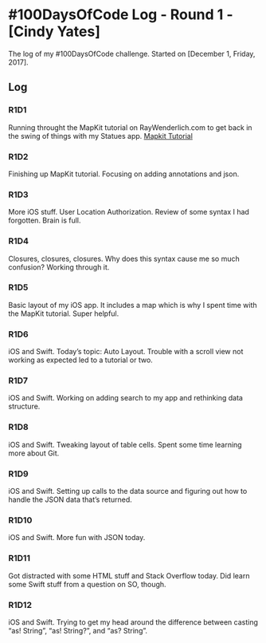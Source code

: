 # #100DaysOfCode Log - Round 1 - [Cindy Yates]

The log of my #100DaysOfCode challenge. Started on [December 1, Friday, 2017].

## Log

### R1D1 
Running throught the MapKit tutorial on RayWenderlich.com to get back in the swing of things with my Statues app. <a href="https://www.raywenderlich.com/160517/mapkit-tutorial-getting-started">Mapkit Tutorial</a>

### R1D2
Finishing up MapKit tutorial. Focusing on adding annotations and json.

### R1D3
More iOS stuff. User Location Authorization. Review of some syntax I had forgotten. Brain is full.

### R1D4
Closures, closures, closures. Why does this syntax cause me so much confusion? Working through it.

### R1D5
Basic layout of my iOS app. It includes a map which is why I spent time with the MapKit tutorial. Super helpful.

### R1D6
iOS and Swift. Today’s topic: Auto Layout. Trouble with a scroll view not working as expected led to a tutorial or two.

### R1D7
iOS and Swift. Working on adding search to my app and rethinking data structure.

### R1D8
iOS and Swift. Tweaking layout of table cells. Spent some time learning more about Git.

### R1D9
iOS and Swift. Setting up calls to the data source and figuring out how to handle the JSON data that’s returned.

### R1D10
iOS and Swift. More fun with JSON today.

### R1D11
Got distracted with some HTML stuff and Stack Overflow today. Did learn some Swift stuff from a question on SO, though.

### R1D12
iOS and Swift. Trying to get my head around the difference between casting “as! String”, “as! String?”, and “as? String”.
